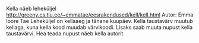 Kella näeb leheküljel http://greeny.cs.tlu.ee/~emmatae/eesrakendused/kell/kell.html 
Autor: Emma loore Tae
Leheküljel on kellaaeg ja tänane kuupäev. Kella taustavärv muutub kellaga, kuna kella kood muudab värvikoodi.
Lisaks saab muuta nupust kella taustavärvi. Hea teada nupust näeb kella autorit. 
